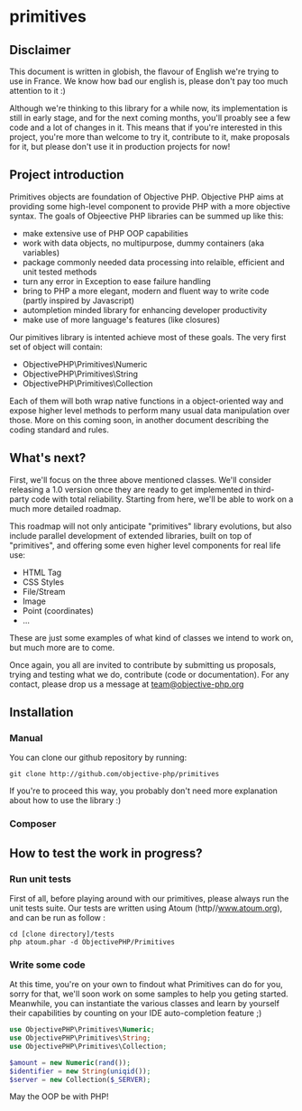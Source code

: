# primitives

## Disclaimer

This document is written in globish, the flavour of English we're trying to use in France. We know how bad our english is, please don't pay too much attention to it :)

Although we're thinking to this library for a while now, its implementation is still in early stage, and for the next coming months, you'll proably see a few code and a lot of changes in it. This means that if you're interested in this project, you're more than welcome to try it, contribute to it, make proposals for it, but please don't use it in production projects for now!

## Project introduction

Primitives objects are foundation of Objective PHP. Objective PHP aims at providing some high-level component to provide PHP with a more objective syntax. The goals of Objeective PHP libraries can be summed up like this:

* make extensive use of PHP OOP capabilities
* work with data objects, no multipurpose, dummy containers (aka variables)
* package commonly needed data processing into relaible, efficient and unit tested methods
* turn any error in Exception to ease failure handling
* bring to PHP a more elegant, modern and fluent way to write code (partly inspired by Javascript)
* autompletion minded library for enhancing developer productivity
* make use of more language's features (like closures)

Our pimitives library is intented achieve most of these goals. The very first set of object will contain:

* ObjectivePHP\Primitives\Numeric
* ObjectivePHP\Primitives\String
* ObjectivePHP\Primitives\Collection

Each of them will both wrap native functions in a object-oriented way and expose higher level methods to perform many usual data manipulation over those. More on this coming soon, in another document describing the coding standard and rules.

## What's next?

First, we'll focus on the three above mentioned classes. We'll consider releasing a 1.0 version once they are ready to get implemented in third-party code with total reliability. Starting from here, we'll be able to work on a much more detailed roadmap.

This roadmap will not only anticipate "primitives" library evolutions, but also include parallel development of extended libraries, built on top of "primitives", and offering some even higher level components for real life use:

* HTML Tag
* CSS Styles
* File/Stream
* Image
* Point (coordinates)
* ...

These are just some examples of what kind of classes we intend to work on, but much more are to come.

Once again, you all are invited to contribute by submitting us proposals, trying and testing what we do, contribute (code or documentation). For any contact, please drop us a message at team@objective-php.org

## Installation

### Manual

You can clone our github repository by running:

```
git clone http://github.com/objective-php/primitives
```

If you're to proceed this way, you probably don't need more explanation about how to use the library :)

### Composer

## How to test the work in progress?

### Run unit tests

First of all, before playing around with our primitives, please always run the unit tests suite. Our tests are written using Atoum (http//www.atoum.org), and can be run as follow :

```
cd [clone directory]/tests
php atoum.phar -d ObjectivePHP/Primitives
```

### Write some code

At this time, you're on your own to findout what Primitives can do for you, sorry for that, we'll soon work on some samples to help you geting started. Meanwhile, you can instantiate the various classes and learn by yourself their capabilities by counting on your IDE auto-completion feature ;)

```php
use ObjectivePHP\Primitives\Numeric;
use ObjectivePHP\Primitives\String;
use ObjectivePHP\Primitives\Collection;

$amount = new Numeric(rand());
$identifier = new String(uniqid());
$server = new Collection($_SERVER);

```

May the OOP be with PHP!


